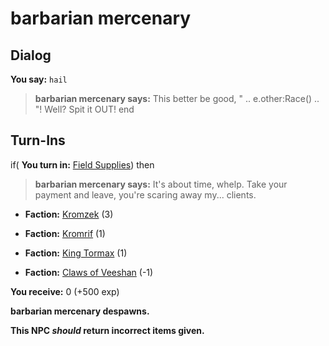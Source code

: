 # barbarian mercenary
## Dialog

**You say:** `hail`



>**barbarian mercenary says:** This better be good, " .. e.other:Race() .. "!  Well?  Spit it OUT!
end

## Turn-Ins





if( **You turn in:** [Field Supplies](/item/1724)) then


>**barbarian mercenary says:** It's about time, whelp.  Take your payment and leave, you're scaring away my... clients.


* __Faction:__ [Kromzek](/faction/448) (3)


* __Faction:__ [Kromrif](/faction/419) (1)


* __Faction:__ [King Tormax](/faction/429) (1)


* __Faction:__ [Claws of Veeshan](/faction/430) (-1)


 **You receive:** 0 (+500 exp)


**barbarian mercenary despawns.**

**This NPC *should* return incorrect items given.**
